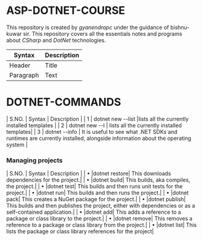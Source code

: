 # **ASP-DOTNET-COURSE**
 This repository is created by *gyanendrapc* under the guidance of bishnu-kuwar sir.
 This repository covers all the essentials notes and programs about *CSharp* and *DotNet* technologies.

| Syntax      | Description |
| ----------- | ----------- |
| Header      | Title       |
| Paragraph   | Text        |

DOTNET-COMMANDS
===============
| S.NO.     | Syntax            | Description                                |
| 1         | dotnet new --list |lists all the currently installed templates |
| 2         | dotnet new --l    | lists all the currently installed templates|
| 3         | dotnet --info     | It is useful to see what .NET SDKs and runtimes are currently installed, alongside information 
about the operating system |

### Managing projects
| S.NO.     | Syntax     | Description      |
| • |dotnet restore| This downloads dependencies for the project.|
| • |dotnet build| This builds, aka compiles, the project.|
| • |dotnet test| This builds and then runs unit tests for the project.|
| • |dotnet run| This builds and then runs the project.|
| • |dotnet pack| This creates a NuGet package for the project.|
| • |dotnet publish| This builds and then publishes the project, either with dependencies or 
as a self-contained application.|
| • |dotnet add| This adds a reference to a package or class library to the project.|
| • |dotnet remove| This removes a reference to a package or class library from the project.|
| • |dotnet list| This lists the package or class library references for the project|